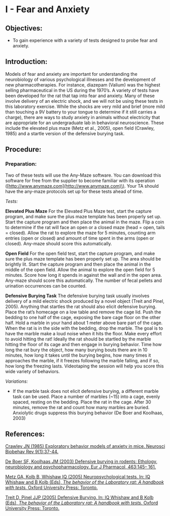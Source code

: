 # I - Fear and Anxiety

## Objectives:

* To gain experience with a variety of tests designed to probe fear and anxiety.

## Introduction:

Models of fear and anxiety are important for understanding the neurobiology of various psychological illnesses and the development of new pharmacotherapies. For instance, diazepam \(Valium\) was the highest selling pharmaceutical in the US during the 1970’s. A variety of tests have been developed for the rat that tap into fear and anxiety. Many of these involve delivery of an electric shock, and we will not be using these tests in this laboratory exercise. While the shocks are very mild and brief \(more mild than touching a 9V battery to your tongue to determine if it still carries a charge\), there are ways to study anxiety in animals without electricity that are appropriate for an undergraduate lab in behavioral neuroscience. These include the elevated plus maze \(Metz et al., 2005\), open field \(Crawley, 1985\) and a startle version of the defensive burying task.

## Procedure:

### Preparation:

Two of these tests will use the Any-Maze software. You can download this software for free from the supplier to become familiar with its operation \([http://www.anymaze.com](http://www.anymaze.com)\). Your TA should have the any-maze protocols set up for these tests ahead of time.

_Tests:_

**Elevated Plus Maze** For the Elevated Plus Maze test, start the capture program, and make sure the plus maze template has been properly set up. Start the capture program and then place the animal in the maze. Flip a coin to determine if the rat will face an open or a closed maze \(head = open, tails = closed\). Allow the rat to explore the maze for 5 minutes, counting arm entries \(open or closed\) and amount of time spent in the arms \(open or closed\). Any-maze should score this automatically.

**Open Field** For the open field test, start the capture program, and make sure the plus maze template has been properly set up. The area should be brightly lit. Start the capture program and then place the animal in the middle of the open field. Allow the animal to explore the open field for 5 minutes. Score how long it spends in against the wall and in the open area. Any-maze should score this automatically. The number of fecal pellets and urination occurrences can be counted.

**Defensive Burying Task** The defensive burying task usually involves delivery of a mild electric shock produced by a novel object \(Treit and Pinel, 2005\). Anything that startles the rat should also elicit defensive burying. Place the rat’s homecage on a low table and remove the cage lid. Push the bedding to one half of the cage, exposing the bare cage floor on the other half. Hold a marble in your hand about 1 meter above bare part of the cage. When the rat is in the side with the bedding, drop the marble. The goal is to have the marble make a loud noise when it hits the floor. Make every effort to avoid hitting the rat! Ideally the rat should be startled by the marble hitting the floor of its cage and then engage in burying behavior. Time how long the rat bury the object, how many burying bouts there are in 10 minutes, how long it takes until the burying begins, how many times it approaches the marble, if it freezes following the marble falling, and if so, how long the freezing lasts. Videotaping the session will help you score this wide variety of behaviors.

_Variations:_

* If the marble task does not elicit defensive burying, a different marble task can be used.  Place a number of marbles \(~15\) into a cage, evenly spaced, resting on the bedding.  Place the rat in the cage.  After 30 minutes, remove the rat and count how many marbles are buried.  Anxiolytic drugs suppress this burying behavior \(De Boer and Koolhaas, 2003\)

## References:

[Crawley JN \(1985\) Exploratory behavior models of anxiety in mice. Neurosci Biobehav Rev 9\(1\):37-44.](https://www.ncbi.nlm.nih.gov/pubmed/2858080)

[De Boer SF, Koolhaas JM \(2003\) Defensive burying in rodents: Ethology, neurobiology and psychopharmacology. Eur J Pharmacol, 463:145– 161.](https://www.ncbi.nlm.nih.gov/pubmed/12600707)

[Metz GA, Kolb B, Whishaw IQ \(2005\) Neuropsychological tests. In: IQ Whishaw and B Kolb \(Eds\), _The behavior of the Laboratory rat: A handbook with tests._ Oxford University Press: Toronto.](https://www.researchgate.net/publication/255662684_The_Behavior_of_the_Laboratory_Rat)

[Treit D, Pinel JJP \(2005\) Defensive Burying. In: IQ Whishaw and B Kolb \(Eds\), _The behavior of the Laboratory rat: A handbook with tests._ Oxford University Press: Toronto.](https://www.researchgate.net/publication/255662684_The_Behavior_of_the_Laboratory_Rat)

